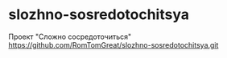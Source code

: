 # slozhno-sosredotochitsya
Проект "Сложно сосредоточиться"
https://github.com/RomTomGreat/slozhno-sosredotochitsya.git
